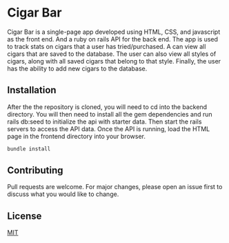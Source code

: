 # Cigar Bar

Cigar Bar is a single-page app developed using HTML, CSS, and javascript as the front end. And a ruby on rails API for the back end. The app is used to track stats on cigars that a user has tried/purchased. A can view all cigars that are saved to the database. The user can also view all styles of cigars, along with all saved cigars that belong to that style. Finally, the user has the ability to add new cigars to the database.  

## Installation

After the the repository is cloned, you will need to cd into the backend directory. You will then need to install all the gem dependencies and run rails db:seed to initialize the api with starter data. Then start the rails servers to access the API data. Once the API is running, load the HTML page in the frontend directory into your browser.

```bash
bundle install
```


## Contributing
Pull requests are welcome. For major changes, please open an issue first to discuss what you would like to change.



## License
[MIT](https://choosealicense.com/licenses/mit/)

